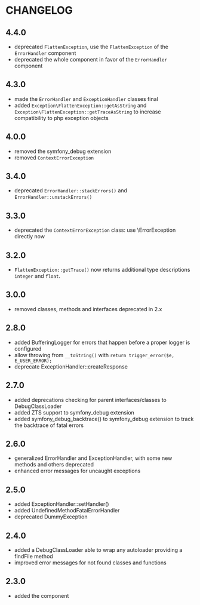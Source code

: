 CHANGELOG
=========

4.4.0
-----

 * deprecated `FlattenException`, use the `FlattenException` of the `ErrorHandler` component
 * deprecated the whole component in favor of the `ErrorHandler` component

4.3.0
-----

 * made the `ErrorHandler` and `ExceptionHandler` classes final
 * added `Exception\FlattenException::getAsString` and
   `Exception\FlattenException::getTraceAsString` to increase compatibility to php
   exception objects

4.0.0
-----

 * removed the symfony_debug extension
 * removed `ContextErrorException`

3.4.0
-----

 * deprecated `ErrorHandler::stackErrors()` and `ErrorHandler::unstackErrors()`

3.3.0
-----

 * deprecated the `ContextErrorException` class: use \ErrorException directly now

3.2.0
-----

 * `FlattenException::getTrace()` now returns additional type descriptions
   `integer` and `float`.

3.0.0
-----

 * removed classes, methods and interfaces deprecated in 2.x

2.8.0
-----

 * added BufferingLogger for errors that happen before a proper logger is configured
 * allow throwing from `__toString()` with `return trigger_error($e, E_USER_ERROR);`
 * deprecate ExceptionHandler::createResponse

2.7.0
-----

 * added deprecations checking for parent interfaces/classes to DebugClassLoader
 * added ZTS support to symfony_debug extension
 * added symfony_debug_backtrace() to symfony_debug extension
   to track the backtrace of fatal errors

2.6.0
-----

 * generalized ErrorHandler and ExceptionHandler,
   with some new methods and others deprecated
 * enhanced error messages for uncaught exceptions

2.5.0
-----

 * added ExceptionHandler::setHandler()
 * added UndefinedMethodFatalErrorHandler
 * deprecated DummyException

2.4.0
-----

 * added a DebugClassLoader able to wrap any autoloader providing a findFile method
 * improved error messages for not found classes and functions

2.3.0
-----

 * added the component
